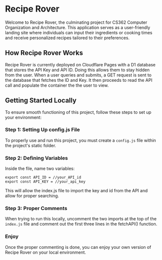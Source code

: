 # Recipe Rover
Welcome to Recipe Rover, the culminating project for CS362 Computer Organization and Architecture. This application serves as a user-friendly landing site where individuals can input their ingredients or cooking times and receive personalized recipes tailored to their preferences.

## How Recipe Rover Works
Recipe Rover is currently deployed on Cloudflare Pages with a D1 database that stores the API Key and API ID. Doing this allows them to stay hidden from the user. When a user queries and submits, a GET request is sent to the database that fetches the ID and Key. It then proceeds to read the API call and populate the container the the user to view.

## Getting Started Locally
To ensure smooth functioning of this project, follow these steps to set up your environment:

### Step 1: Setting Up config.js File
To properly use and run this project, you must create a `config.js` file within the project's static folder.

### Step 2: Defining Variables
Inside the file, name two variables:

```plaintext
export const API_ID = //your_API_id
export const API_KEY = //your_api_key
```
This will allow the index.js file to import the key and id from the API and allow for proper searching.

### Step 3: Proper Comments
When trying to run this locally, uncomment the two imports at the top of the `index.js` file and comment out the first three lines in the fetchAPI() function. 

### Enjoy
Once the proper commenting is done, you can enjoy your own version of Recipe Rover on your local environment.
